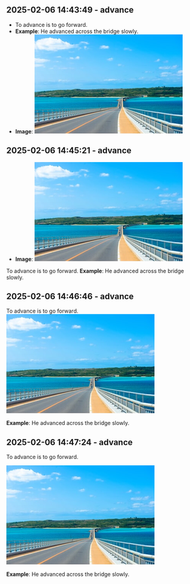 

## 2025-02-06 14:43:49 - advance
- To advance is to go forward.
- **Example**: He advanced across the bridge slowly.
- **Image**: ![Image](https://raw.githubusercontent.com/toledorodrigow/Anki-Flashcard/main/images/advance_20250206144348.jpg)


## 2025-02-06 14:45:21 - advance
- **Image**: ![Image](https://raw.githubusercontent.com/toledorodrigow/Anki-Flashcard/main/images/advance_20250206144520.jpg)

To advance is to go forward.
**Example**: He advanced across the bridge slowly.

## 2025-02-06 14:46:46 - advance
To advance is to go forward.
![Image](https://raw.githubusercontent.com/toledorodrigow/Anki-Flashcard/main/images/advance_20250206144645.jpg)

**Example**: He advanced across the bridge slowly.

## 2025-02-06 14:47:24 - advance
To advance is to go forward.

![Image](https://raw.githubusercontent.com/toledorodrigow/Anki-Flashcard/main/images/advance_20250206144723.jpg)


**Example**: He advanced across the bridge slowly.
